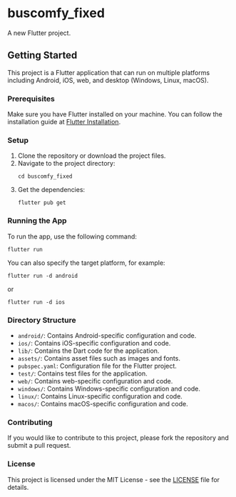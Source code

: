# buscomfy_fixed

A new Flutter project.

## Getting Started

This project is a Flutter application that can run on multiple platforms including Android, iOS, web, and desktop (Windows, Linux, macOS).

### Prerequisites

Make sure you have Flutter installed on your machine. You can follow the installation guide at [Flutter Installation](https://flutter.dev/docs/get-started/install).

### Setup

1. Clone the repository or download the project files.
2. Navigate to the project directory:
   ```
   cd buscomfy_fixed
   ```
3. Get the dependencies:
   ```
   flutter pub get
   ```

### Running the App

To run the app, use the following command:
```
flutter run
```

You can also specify the target platform, for example:
```
flutter run -d android
```
or
```
flutter run -d ios
```

### Directory Structure

- `android/`: Contains Android-specific configuration and code.
- `ios/`: Contains iOS-specific configuration and code.
- `lib/`: Contains the Dart code for the application.
- `assets/`: Contains asset files such as images and fonts.
- `pubspec.yaml`: Configuration file for the Flutter project.
- `test/`: Contains test files for the application.
- `web/`: Contains web-specific configuration and code.
- `windows/`: Contains Windows-specific configuration and code.
- `linux/`: Contains Linux-specific configuration and code.
- `macos/`: Contains macOS-specific configuration and code.

### Contributing

If you would like to contribute to this project, please fork the repository and submit a pull request.

### License

This project is licensed under the MIT License - see the [LICENSE](LICENSE) file for details.